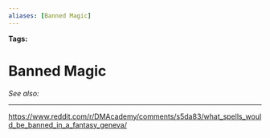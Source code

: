 ```yaml
---
aliases: [Banned Magic]
---
```


**Tags:** 
# Banned Magic
*See also:* 
___
https://www.reddit.com/r/DMAcademy/comments/s5da83/what_spells_would_be_banned_in_a_fantasy_geneva/

